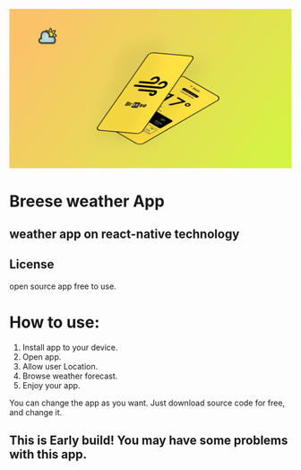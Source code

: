 ![weather](https://github.com/valderosch/weather-app-native/blob/main/presentation/BreesePresent.png) 
# Breese weather App
## weather app on react-native technology

## License
open source app
free to use.

# How to use:
1. Install app to your device.
2. Open app.
3. Allow user Location.
4. Browse weather forecast.
5. Enjoy your app.

You can change the app as you want.
Just download source code for free, and change it.

## This is Early build! You may have some problems with this app.
